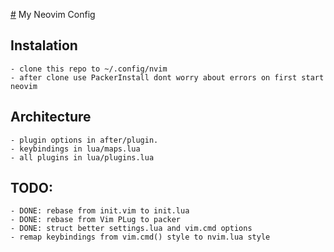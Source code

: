 [#](#) My Neovim Config

## Instalation

    - clone this repo to ~/.config/nvim
    - after clone use PackerInstall dont worry about errors on first start neovim

## Architecture

    - plugin options in after/plugin.
    - keybindings in lua/maps.lua
    - all plugins in lua/plugins.lua

## TODO: 

    - DONE: rebase from init.vim to init.lua
    - DONE: rebase from Vim PLug to packer
    - DONE: struct better settings.lua and vim.cmd options
    - remap keybindings from vim.cmd() style to nvim.lua style
